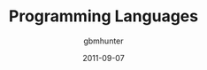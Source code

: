 ---
author: gbmhunter
categories: [ "Programming", "Programming Languages" ]
date: 2011-09-07
draft: false
tags: [ "Programming", "Programming Languages" ]
title: "Programming Languages"
type: page
---